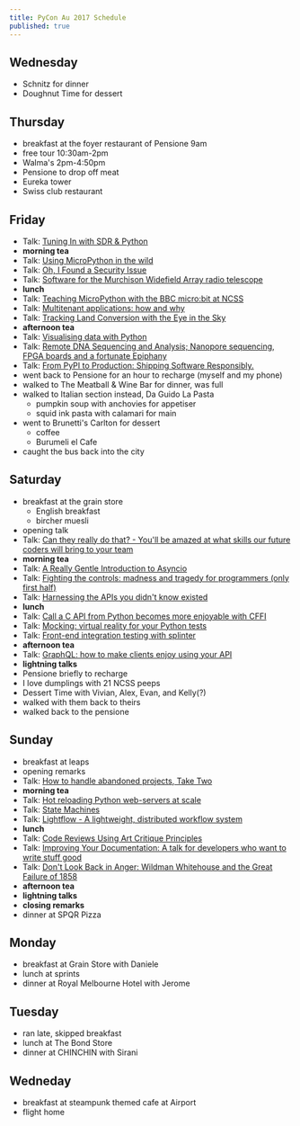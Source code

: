 ```yaml
---
title: PyCon Au 2017 Schedule
published: true
---
```


## Wednesday
 * Schnitz for dinner
 * Doughnut Time for dessert

## Thursday
 * breakfast at the foyer restaurant of Pensione 9am
 * free tour 10:30am-2pm
 * Walma's 2pm-4:50pm
 * Pensione to drop off meat
 * Eureka tower
 * Swiss club restaurant

## Friday
 * Talk: [Tuning In with SDR & Python](http://2017.pycon-au.org/schedule/presentation/66/)
 * **morning tea**
 * Talk: [Using MicroPython in the wild](http://2017.pycon-au.org/schedule/presentation/68/)
 * Talk: [Oh, I Found a Security Issue](http://2017.pycon-au.org/schedule/presentation/53/)
 * Talk: [Software for the Murchison Widefield Array radio telescope](http://2017.pycon-au.org/schedule/presentation/82/)
 * **lunch**
 * Talk: [Teaching MicroPython with the BBC micro:bit at NCSS](http://2017.pycon-au.org/schedule/presentation/65/)
 * Talk: [Multitenant applications: how and why](http://2017.pycon-au.org/schedule/presentation/30/)
 * Talk: [Tracking Land Conversion with the Eye in the Sky](http://2017.pycon-au.org/schedule/presentation/58/)
 * **afternoon tea**
 * Talk: [Visualising data with Python](http://2017.pycon-au.org/schedule/presentation/1/)
 * Talk: [Remote DNA Sequencing and Analysis; Nanopore sequencing, FPGA boards and a fortunate Epiphany](http://2017.pycon-au.org/schedule/presentation/73/)
 * Talk: [From PyPI to Production: Shipping Software Responsibly.](http://2017.pycon-au.org/schedule/presentation/105/)
 * went back to Pensione for an hour to recharge (myself and my phone)
 * walked to The Meatball & Wine Bar for dinner, was full
 * walked to Italian section instead, Da Guido La Pasta
     * pumpkin soup with anchovies for appetiser
     * squid ink pasta with calamari for main
 * went to Brunetti's Carlton for dessert
     * coffee
     * Burumeli el Cafe
 * caught the bus back into the city

## Saturday
 * breakfast at the grain store
     * English breakfast
     * bircher muesli
 * opening talk
 * Talk: [Can they really do that? - You'll be amazed at what skills our future coders will bring to your team](http://2017.pycon-au.org/schedule/presentation/109/)
 * **morning tea**
 * Talk: [A Really Gentle Introduction to Asyncio](http://2017.pycon-au.org/schedule/presentation/36/)
 * Talk: [Fighting the controls: madness and tragedy for programmers (only first half)](http://2017.pycon-au.org/schedule/presentation/11/)
 * Talk: [Harnessing the APIs you didn't know existed](http://2017.pycon-au.org/schedule/presentation/22/)
 * **lunch**
 * Talk: [Call a C API from Python becomes more enjoyable with CFFI](http://2017.pycon-au.org/schedule/presentation/40/)
 * Talk: [Mocking: virtual reality for your Python tests](http://2017.pycon-au.org/schedule/presentation/43/)
 * Talk: [Front-end integration testing with splinter](http://2017.pycon-au.org/schedule/presentation/42/)
 * **afternoon tea**
 * Talk: [GraphQL: how to make clients enjoy using your API](http://2017.pycon-au.org/schedule/presentation/81/)
 * **lightning talks**
 * Pensione briefly to recharge
 * I love dumplings with 21 NCSS peeps
 * Dessert Time with Vivian, Alex, Evan, and Kelly(?)
 * walked with them back to theirs
 * walked back to the pensione

## Sunday
 * breakfast at leaps
 * opening remarks
 * Talk: [How to handle abandoned projects, Take Two](http://2017.pycon-au.org/schedule/presentation/108/)
 * **morning tea**
 * Talk: [Hot reloading Python web-servers at scale](http://2017.pycon-au.org/schedule/presentation/26/)
 * Talk: [State Machines](http://2017.pycon-au.org/schedule/presentation/33/)
 * Talk: [Lightflow - A lightweight, distributed workflow system](http://2017.pycon-au.org/schedule/presentation/90/)
 * **lunch**
 * Talk: [Code Reviews Using Art Critique Principles](http://2017.pycon-au.org/schedule/presentation/74/)
 * Talk: [Improving Your Documentation: A talk for developers who want to write stuff good](http://2017.pycon-au.org/schedule/presentation/10/)
 * Talk: [Don't Look Back in Anger: Wildman Whitehouse and the Great Failure of 1858](http://2017.pycon-au.org/schedule/presentation/13/)
 * **afternoon tea**
 * **lightning talks**
 * **closing remarks**
 * dinner at SPQR Pizza

## Monday
 * breakfast at Grain Store with Daniele
 * lunch at sprints
 * dinner at Royal Melbourne Hotel with Jerome

## Tuesday
 * ran late, skipped breakfast
 * lunch at The Bond Store
 * dinner at CHINCHIN with Sirani

## Wedneday
 * breakfast at steampunk themed cafe at Airport
 * flight home
